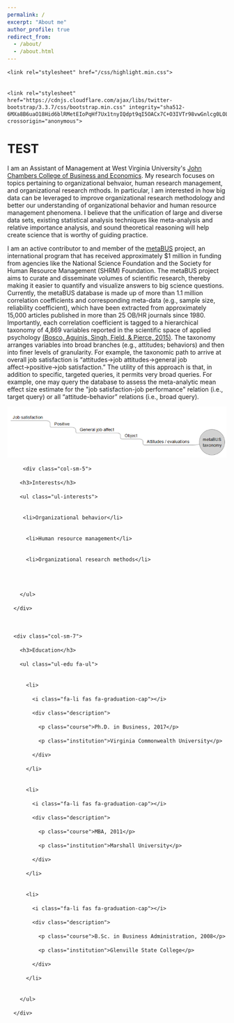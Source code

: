 ```yaml
---
permalink: /
excerpt: "About me"
author_profile: true
redirect_from: 
  - /about/
  - /about.html
---
```

<html lang="en-us">

    
    
    <link rel="stylesheet" href="/css/highlight.min.css">
    
  
    <link rel="stylesheet" href="https://cdnjs.cloudflare.com/ajax/libs/twitter-bootstrap/3.3.7/css/bootstrap.min.css" integrity="sha512-6MXa8B6uaO18Hid6blRMetEIoPqHf7Ux1tnyIQdpt9qI5OACx7C+O3IVTr98vwGnlcg0LOLa02i9Y1HpVhlfiw==" crossorigin="anonymous">
  <link rel="stylesheet" href="https://cdnjs.cloudflare.com/ajax/libs/academicons/1.8.1/css/academicons.min.css" integrity="sha512-NThgw3XKQ1absAahW6to7Ey42uycrVvfNfyjqcFNgCmOCQ5AR4AO0SiXrN+8ZtYeappp56lk1WtvjVmEa+VR6A==" crossorigin="anonymous">
  


  
  
 
  <link rel="stylesheet" href="/css/hugo-academic.css">
      

  <title></title>


<h1> TEST </h1>
I am an Assistant of Management at West Virginia University's <a href="https://business.wvu.edu">John Chambers College of Business and Economics</a>. My research focuses on topics pertaining to organizational behvaior, human research management, and organizational research mthods. In particular, I am interested in how big data can be leveraged to improve organizational research methodology and better our understanding of organizational behavior and human resource management phenomena. I believe that the unification of large and diverse data sets, existing statistical analysis techniques like meta-analysis and relative importance analysis, and sound theoretical reasoning will help create science that is worthy of guiding practice.

I am an active contributor to and member of the <a href="https://metaBUS.org">metaBUS</a> project, an international program that has received approximately $1 million in funding from agencies like the National Science Foundation and the Society for Human Resource Management (SHRM) Foundation. The metaBUS project aims to curate and disseminate volumes of scientific research, thereby making it easier to quantify and visualize answers to big science questions. Currently, the metaBUS database is made up of more than 1.1 million correlation coefficients and corresponding meta-data (e.g., sample size, reliability coefficient), which have been extracted from approximately 15,000 articles published in more than 25 OB/HR journals since 1980. Importantly, each correlation coefficient is tagged to a hierarchical taxonomy of 4,869 variables reported in the scientific space of applied psychology <a href="http://dx.doi.org/10.1037/a0038047">(Bosco, Aguinis, Singh, Field, & Pierce, 2015)</a>. The taxonomy arranges variables into broad branches (e.g., attitudes; behaviors) and then into finer levels of granularity. For example, the taxonomic path to arrive at overall job satisfaction is “attitudes&#8594;job attitudes&#8594;general job affect&#8594;positive&#8594;job satisfaction.” The utility of this approach is that, in addition to specific, targeted queries, it permits very broad queries. For example, one may query the database to assess the meta-analytic mean effect size estimate for the "job satisfaction-job performance" relation (i.e., target query) or all “attitude-behavior” relations (i.e., broad query). 

<img src= '/images/metabusTaxonomy.PNG'>

<div class="row">
      
         <div class="col-sm-5">

        <h3>Interests</h3>

        <ul class="ul-interests">

         
         <li>Organizational behavior</li>

         
          <li>Human resource management</li>

         
          <li>Organizational research methods</li>

              
                

        </ul>

      </div>

         

      <div class="col-sm-7">

        <h3>Education</h3>

        <ul class="ul-edu fa-ul">

         
          <li>

            <i class="fa-li fas fa-graduation-cap"></i>

            <div class="description">

              <p class="course">Ph.D. in Business, 2017</p>

              <p class="institution">Virginia Commonwealth University</p>

            </div>

          </li>

         
          <li>

            <i class="fa-li fas fa-graduation-cap"></i>

            <div class="description">

              <p class="course">MBA, 2011</p>

              <p class="institution">Marshall University</p>

            </div>

          </li>

         
          <li>

            <i class="fa-li fas fa-graduation-cap"></i>

            <div class="description">

              <p class="course">B.Sc. in Business Administration, 2008</p>

              <p class="institution">Glenville State College</p>

            </div>

          </li>

         
        </ul>

      </div>
  </div>


